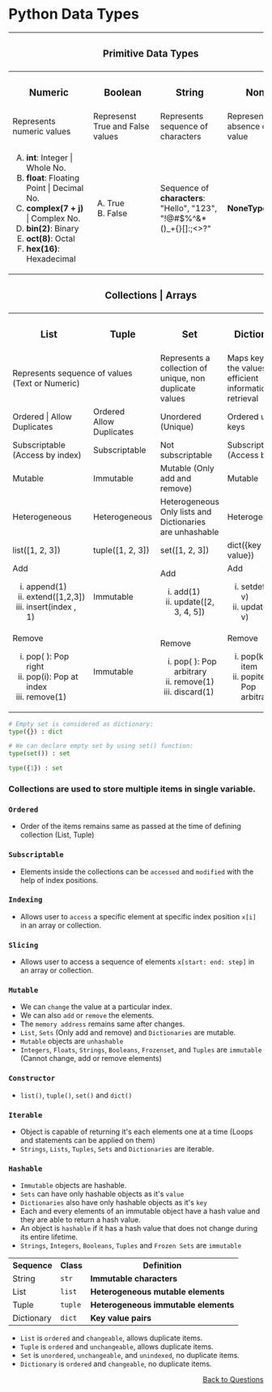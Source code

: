 # Python Data Types

<table>
  <tr>
    <th colspan=4><h3>Primitive Data Types</h3></th>
  </tr>
  <tr>
    <th><h3>Numeric</h3></th>
    <th><h3>Boolean</h3></th>
    <th><h3>String</h3></th>
    <th><h3>None</h3></th>
  </tr>
  <tr>
    <td>Represents numeric values</td>
    <td>Represenst True and False values</td>
    <td>Represents sequence of characters</td>
    <td>Represents the absence of a value</td>
  </tr>
  <tr>
    <td>
      <ol type="A">
        <li><strong>int</strong>: Integer | Whole No.</li>
        <li><strong>float</strong>: Floating Point | Decimal No.</li>
        <li><strong>complex(7 + j)</strong> | Complex No.</li>
        <li><strong>bin(2)</strong>: Binary</li>
        <li><strong>oct(8)</strong>: Octal</li>
        <li><strong>hex(16)</strong>: Hexadecimal</li>
      </ol>
    </td>
    <td>
      <ol type="A">
        <li>True</li>
        <li>False</li>
      </ol>
    </td>
    <td>Sequence of <strong>characters</strong>:<br>"Hello", "123", <br>"!@#$%^&*()_+{}[]:;<>?"</td>
    <td>
      <strong>NoneType</strong>      
    </td>
  </tr>

  <tr>
    <th colspan=4><h3>Collections | Arrays</h3></th>
  </tr>
  <tr>
    <th><h3>List</h3></th>
    <th><h3>Tuple</h3></th>
    <th><h3>Set</h3></th>
    <th><h3>Dictionary</h3></th>
  </tr>
  <tr>
    <td colspan=2>Represents sequence of values (Text or Numeric)</td>
    <td>Represents a collection of unique, non duplicate values</td>
    <td>Maps keys to the values for efficient information retrieval</td>
  </tr>
  <tr>
    <td>Ordered | Allow Duplicates</td>
    <td>Ordered<br>Allow Duplicates</td>
    <td>Unordered (Unique)</td>
    <td>Ordered unique keys</td>
  </tr>
  <tr>
    <td>Subscriptable (Access by index)</td>
    <td>Subscriptable</td>
    <td>Not subscriptable</td>
    <td>Subscriptable (Access by key)</td>
  </tr>
  <tr>
    <td>Mutable</td>
    <td>Immutable</td>
    <td>Mutable (Only add and remove)</td>
    <td>Mutable</td>
  </tr>
  <tr>
    <td>Heterogeneous</td>
    <td>Heterogeneous</td>
    <td>Heterogeneous<br>Only lists and Dictionaries are unhashable</td>
    <td>Heterogeneous</td>
  </tr>
  <tr>
    <td>list([1, 2, 3])</td>
    <td>tuple([1, 2, 3])</td>
    <td>set([1, 2, 3])</td>
    <td>dict({key : value})</td>
  </tr>
  <tr>
    <td>Add 
      <ol type="i">
        <li>append(1)</li>
        <li>extend([1,2,3])</li>
        <li>insert(index , 1)</li>
      </ol>
     </td>
    <td>Immutable</td>
    <td>Add  
      <ol type="i">
        <li>add(1)</li>
        <li>update([2, 3, 4, 5])</li>
      </ol>
     </td>
    <td>Add  
      <ol type="i">
        <li>setdefault(k, v)</li>
        <li>update(k = v)</li>
      </ol>
     </td>
  </tr>
  <tr>
    <td>Remove 
      <ol type="i">
        <li>pop( ): Pop right</li>
        <li>pop(i): Pop at index</li>
        <li>remove(1)</li>
      </ol>
     </td>
    <td>Immutable</td>
    <td>Remove  
      <ol type="i">
        <li>pop( ): Pop arbitrary</li>
        <li>remove(1)</li>
        <li>discard(1)</li>
      </ol>
     </td>
    <td>Remove  
      <ol type="i">
        <li>pop(k): Pop item</li>
        <li>popitem( ): Pop arbitrary</li>
      </ol>
     </td>
  </tr>
</table>

```Python
# Empty set is considered as dictionary:
type({}) : dict

# We can declare empty set by using set() function:
type(set()) : set

type({1}) : set
```

### Collections are used to store multiple items in single variable.

### `Ordered`
- Order of the items remains same as passed at the time of defining collection (List, Tuple)

### `Subscriptable`
- Elements inside the collections can be `accessed` and `modified` with the help of index positions.

### `Indexing`
- Allows user to `access` a specific element at specific index position `x[i]` in an array or collection.

### `Slicing`
- Allows user to access a sequence of elements `x[start: end: step]` in an array or collection.

### `Mutable`
- We can `change` the value at a particular index.
- We can also `add` or `remove` the elements. 
- The `memory address` remains same after changes.
- `List`, `Sets` (Only add and remove) and `Dictionaries` are mutable.
- `Mutable` objects are `unhashable`
- `Integers`, `Floats`, `Strings`, `Booleans`, `Frozenset`, and `Tuples` are `immutable` (Cannot change, add or remove elements)

### `Constructor`
- `list()`, `tuple()`, `set()` and `dict()`

### `Iterable`
- Object is capable of returning it's each elements one at a time (Loops and statements can be applied on them)
- `Strings`, `Lists`, `Tuples`, `Sets` and `Dictionaries` are iterable.

### `Hashable`
- `Immutable` objects are hashable.
- `Sets` can have only hashable objects as it's `value`
- `Dictionaries` also have only hashable objects as it's `key`
- Each and every elements of an immutable object have a hash value and they are able to return a hash value.
- An object is `hashable` if it has a hash value that does not change during its entire lifetime.
- `Strings`, `Integers`, `Booleans`, `Tuples` and `Frozen Sets` are `immutable`

<table>
  <tr>
    <th>Sequence</th>
    <th>Class</th>
    <th>Definition</th>
  </tr>
  <tr>
    <td>String</td>
    <td><code>str</code></td>
    <td><strong>Immutable characters</strong></td>
  </tr>
  <tr>
    <td>List</td>
    <td><code>list</code></td>
    <td><strong>Heterogeneous mutable elements</strong></td>
  </tr>
  <tr>
    <td>Tuple</td>
    <td><code>tuple</code></td>
    <td><strong>Heterogeneous immutable elements</strong></td>
  </tr>
  <tr>
    <td>Dictionary</td>
    <td><code>dict</code></td>
    <td><strong>Key value pairs</strong></td>
  </tr>
</table>

- `List` is `ordered` and `changeable`, allows duplicate items.
- `Tuple` is `ordered` and `unchangeable`, allows duplicate items.
- `Set` is `unordered`, `unchangeable`, and `unindexed`, no duplicate items.
- `Dictionary` is `ordered` and `changeable`, no duplicate items.

<p align='right'><a align="right" href="https://github.com/KIRANKUMAR7296/Library/blob/main/Interview.md">Back to Questions</a></p>
